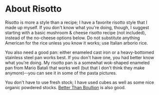 # About Risotto

Risotto is more a style than a recipe; I have a favorite risotto style that I made up myself.  If you don't know what you're doing, though, I suggest starting with a basic mushroom & cheese risotto recipe (not included), instead of the no-cheese options below.  Do not substitute anything American for the rice unless you know it works; use Italian arborio rice.

You also need a good pan: either enameled cast iron or a heavy-bottomed stainless steel pan works best.  If you don't have one, you had better know what you're doing.  My risotto pan is a somewhat wok-shaped enameled pan from Mario Batali that works well (but that I don't think they make anymore)--you can see it in some of the pasta pictures.

You don't have to use fresh stock; I have used cubes as well as some nice organic powdered stocks.  [Better Than Boullion](http://www.betterthanbouillon.com/locator.aspx) is also good.
